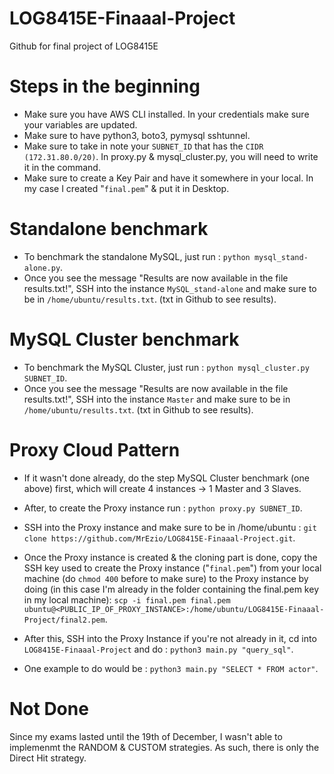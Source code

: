 # LOG8415E-Finaaal-Project
Github for final project of LOG8415E

# Steps in the beginning
- Make sure you have AWS CLI installed. In your credentials make sure your variables are updated.
- Make sure to have python3, boto3, pymysql sshtunnel.
- Make sure to take in note your ```SUBNET_ID``` that has the ```CIDR (172.31.80.0/20)```. In proxy.py & mysql_cluster.py, you will need to write it in the command.
- Make sure to create a Key Pair and have it somewhere in your local. In my case I created "```final.pem```" & put it in Desktop. 

# Standalone benchmark
- To benchmark the standalone MySQL, just run : ```python mysql_stand-alone.py```.
- Once you see the message "Results are now available in the file results.txt!", SSH into the instance ```MySQL_stand-alone``` and make sure to be in ```/home/ubuntu/results.txt```. (txt in Github to see results).

# MySQL Cluster benchmark
- To benchmark the MySQL Cluster, just run : ```python mysql_cluster.py SUBNET_ID```.
- Once you see the message "Results are now available in the file results.txt!", SSH into the instance ```Master``` and make sure to be in ```/home/ubuntu/results.txt```. (txt in Github to see results).

# Proxy Cloud Pattern
- If it wasn't done already, do the step MySQL Cluster benchmark (one above) first, which will create 4 instances -> 1 Master and 3 Slaves.
- After, to create the Proxy instance run : ```python proxy.py SUBNET_ID```.
- SSH into the Proxy instance and make sure to be in /home/ubuntu : ```git clone https://github.com/MrEzio/LOG8415E-Finaaal-Project.git```. 

- Once the Proxy instance is created & the cloning part is done, copy the SSH key used to create the Proxy instance ("```final.pem```") from your local machine (do ```chmod 400``` before to make sure) to the Proxy instance by doing (in this case I'm already in the folder containing the final.pem key in my local machine): 
```scp -i final.pem final.pem ubuntu@<PUBLIC_IP_OF_PROXY_INSTANCE>:/home/ubuntu/LOG8415E-Finaaal-Project/final2.pem```. 
- After this, SSH into the Proxy Instance if you're not already in it, cd into ```LOG8415E-Finaaal-Project``` and do : ```python3 main.py "query_sql"```.
- One example to do would be : ```python3 main.py "SELECT * FROM actor"```.

# Not Done
Since my exams lasted until the 19th of December, I wasn't able to implemenmt the RANDOM & CUSTOM strategies. As such, there is only the Direct Hit strategy.
